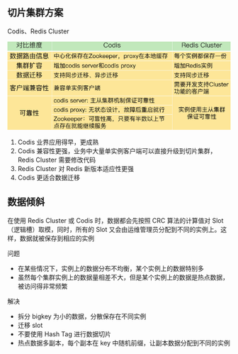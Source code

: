 ## 切片集群方案

Codis、Redis Cluster

![](https://github.com/ltf9651/Blog/blob/master/Redis/Core/cluster.png)

1. Codis 业界应用得早，更成熟
1. Codis 兼容性更强，业务中大量单实例客户端可以直接升级到切片集群，Redis Cluster 需要修改代码
1. Redis Cluster 对 Redis 新版本适应性更强
1. Codis 更适合数据迁移

## 数据倾斜

在使用 Redis Cluster 或 Codis 时，数据都会先按照 CRC 算法的计算值对 Slot（逻辑槽）取模，同时，所有的 Slot 又会由运维管理员分配到不同的实例上。这样，数据就被保存到相应的实例

问题
  - 在某些情况下，实例上的数据分布不均衡，某个实例上的数据特别多
  - 虽然每个集群实例上的数据量相差不大，但是某个实例上的数据是热点数据，被访问得非常频繁

解决
  - 拆分 bigkey 为小的数据，分散保存在不同实例
  - 迁移 slot
  - 不要使用 Hash Tag 进行数据切片
  - 热点数据多副本，每个副本在 key 中随机前缀，让副本数据分配到不同的实例
